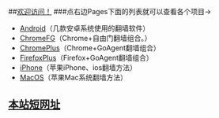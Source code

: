 ##[欢迎访问！](https://github.com/comeforu2012/truth/wiki)
###点右边Pages下面的列表就可以查看各个项目→
* [Android](https://github.com/comeforu2012/truth/wiki/Android)（几款安卓系统使用的翻墙软件）
* [ChromeFG](https://github.com/comeforu2012/truth/wiki/ChromeFG)（Chrome+自由门翻墙组合。）
* [ChromePlus](https://github.com/comeforu2012/truth/wiki/ChromePlus)（Chrome+GoAgent翻墙组合）
* [FirefoxPlus](https://github.com/comeforu2012/truth/wiki/FirefoxPlus)（Firefox+GoAgent翻墙组合）
* [iPhone](https://github.com/comeforu2012/truth/wiki/iPhone)（苹果iPhone、ios翻墙方法）
* [MacOS](https://github.com/comeforu2012/truth/wiki/MacOS)（苹果Mac系统翻墙方法）

## [本站短网址](http://is.gd/cfu2012)
